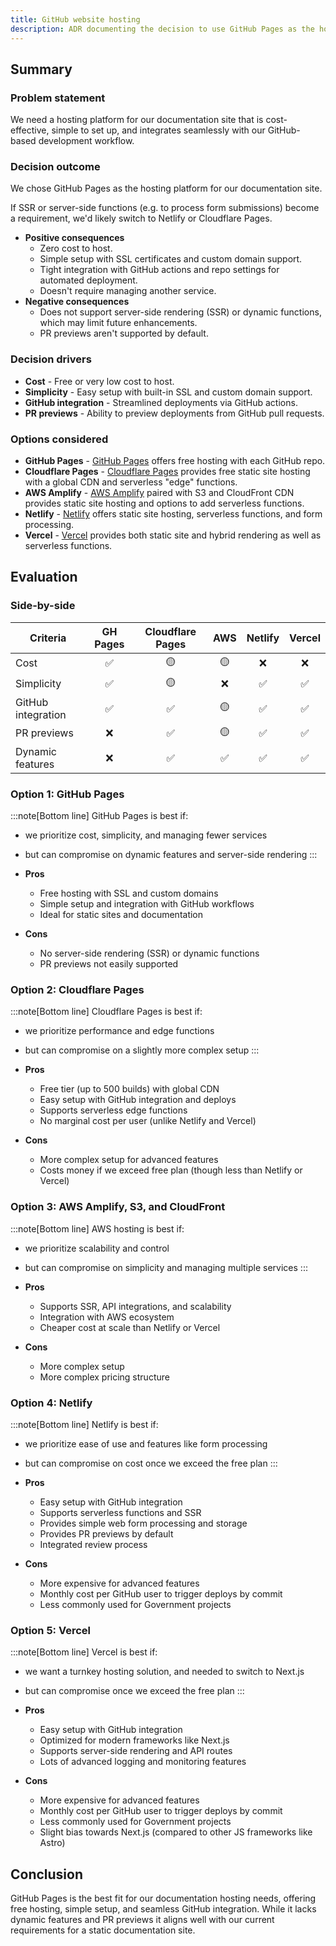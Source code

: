 ```yaml
---
title: GitHub website hosting
description: ADR documenting the decision to use GitHub Pages as the hosting platform for project documentation.
---
```


## Summary

### Problem statement

We need a hosting platform for our documentation site that is cost-effective, simple to set up, and integrates seamlessly with our GitHub-based development workflow.

### Decision outcome

We chose GitHub Pages as the hosting platform for our documentation site.

If SSR or server-side functions (e.g. to process form submissions) become a requirement, we'd likely switch to Netlify or Cloudflare Pages.

- **Positive consequences**
  - Zero cost to host.
  - Simple setup with SSL certificates and custom domain support.
  - Tight integration with GitHub actions and repo settings for automated deployment.
  - Doesn't require managing another service.
- **Negative consequences**
  - Does not support server-side rendering (SSR) or dynamic functions, which may limit future enhancements.
  - PR previews aren't supported by default.

### Decision drivers

- **Cost** - Free or very low cost to host.
- **Simplicity** - Easy setup with built-in SSL and custom domain support.
- **GitHub integration** - Streamlined deployments via GitHub actions.
- **PR previews** - Ability to preview deployments from GitHub pull requests.

### Options considered

- **GitHub Pages** - [GitHub Pages](https://pages.github.com/) offers free hosting with each GitHub repo.
- **Cloudflare Pages** - [Cloudflare Pages](https://pages.cloudflare.com/) provides free static site hosting with a global CDN and serverless "edge" functions.
- **AWS Amplify** - [AWS Amplify](https://aws.amazon.com/amplify/) paired with S3 and CloudFront CDN provides static site hosting and options to add serverless functions.
- **Netlify** - [Netlify](https://www.netlify.com/) offers static site hosting, serverless functions, and form processing.
- **Vercel** - [Vercel](https://vercel.com/) provides both static site and hybrid rendering as well as serverless functions.

## Evaluation

### Side-by-side

| Criteria           | GH Pages | Cloudflare Pages | AWS | Netlify | Vercel |
| ------------------ | :------: | :--------------: | :-: | :-----: | :----: |
| Cost               |    ✅    |        🟡        | 🟡  |   ❌    |   ❌   |
| Simplicity         |    ✅    |        🟡        | ❌  |   ✅    |   ✅   |
| GitHub integration |    ✅    |        ✅        | 🟡  |   ✅    |   ✅   |
| PR previews        |    ❌    |        ✅        | 🟡  |   ✅    |   ✅   |
| Dynamic features   |    ❌    |        ✅        | ✅  |   ✅    |   ✅   |

### Option 1: GitHub Pages

:::note[Bottom line]
GitHub Pages is best if:

- we prioritize cost, simplicity, and managing fewer services
- but can compromise on dynamic features and server-side rendering
  :::

- **Pros**
  - Free hosting with SSL and custom domains
  - Simple setup and integration with GitHub workflows
  - Ideal for static sites and documentation
- **Cons**
  - No server-side rendering (SSR) or dynamic functions
  - PR previews not easily supported

### Option 2: Cloudflare Pages

:::note[Bottom line]
Cloudflare Pages is best if:

- we prioritize performance and edge functions
- but can compromise on a slightly more complex setup
  :::

- **Pros**
  - Free tier (up to 500 builds) with global CDN
  - Easy setup with GitHub integration and deploys
  - Supports serverless edge functions
  - No marginal cost per user (unlike Netlify and Vercel)
- **Cons**
  - More complex setup for advanced features
  - Costs money if we exceed free plan (though less than Netlify or Vercel)

### Option 3: AWS Amplify, S3, and CloudFront

:::note[Bottom line]
AWS hosting is best if:

- we prioritize scalability and control
- but can compromise on simplicity and managing multiple services
  :::

- **Pros**
  - Supports SSR, API integrations, and scalability
  - Integration with AWS ecosystem
  - Cheaper cost at scale than Netlify or Vercel
- **Cons**
  - More complex setup
  - More complex pricing structure

### Option 4: Netlify

:::note[Bottom line]
Netlify is best if:

- we prioritize ease of use and features like form processing
- but can compromise on cost once we exceed the free plan
  :::

- **Pros**
  - Easy setup with GitHub integration
  - Supports serverless functions and SSR
  - Provides simple web form processing and storage
  - Provides PR previews by default
  - Integrated review process
- **Cons**
  - More expensive for advanced features
  - Monthly cost per GitHub user to trigger deploys by commit
  - Less commonly used for Government projects

### Option 5: Vercel

:::note[Bottom line]
Vercel is best if:

- we want a turnkey hosting solution, and needed to switch to Next.js
- but can compromise once we exceed the free plan
  :::

- **Pros**
  - Easy setup with GitHub integration
  - Optimized for modern frameworks like Next.js
  - Supports server-side rendering and API routes
  - Lots of advanced logging and monitoring features
- **Cons**
  - More expensive for advanced features
  - Monthly cost per GitHub user to trigger deploys by commit
  - Less commonly used for Government projects
  - Slight bias towards Next.js (compared to other JS frameworks like Astro)

## Conclusion

GitHub Pages is the best fit for our documentation hosting needs, offering free hosting, simple setup, and seamless GitHub integration. While it lacks dynamic features and PR previews it aligns well with our current requirements for a static documentation site.
